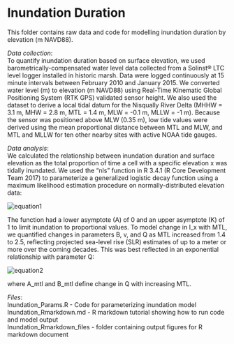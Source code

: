 # Inundation Duration

This folder contains raw data and code for modelling inundation duration by elevation (m NAVD88).

*Data collection*:  
To quantify inundation duration based on surface elevation, we used barometrically-compensated 
water level data collected from a Solinst® LTC level logger installed in historic marsh. Data were logged continuously 
at 15 minute intervals between February 2010 and January 2015. We converted water level (m) to elevation (m NAVD88) 
using Real-Time Kinematic Global Positioning System (RTK GPS) validated sensor height. We also used the dataset to derive 
a local tidal datum for the Nisqually River Delta (MHHW = 3.1 m, MHW = 2.8 m, MTL = 1.4 m, MLW = -0.1 m, MLLW = -1 m). 
Because the sensor was positioned above MLW (0.35 m), low tide values were derived using the mean proportional distance 
between MTL and MLW, and MTL and MLLW for ten other nearby sites with active NOAA tide gauges.

*Data analysis*:  
We calculated the relationship between inundation duration and surface elevation as the total proportion 
of time a cell with a specific elevation x was tidally inundated. We used the “nls” function in R 3.4.1 (R Core 
Development Team 2017) to parameterize a generalized logistic decay function using a maximum likelihood estimation procedure 
on normally-distributed elevation data:  

![equation1](https://user-images.githubusercontent.com/25207964/30882735-ce1dc414-a2be-11e7-8825-f1aa680b0221.PNG) 
  
The function had a lower asymptote (A) of 0 and an upper asymptote (K) of 1 to limit inundation to proportional values. 
To model change in I_x with MTL, we quantified changes in parameters B, v, and Q as MTL increased from 1.4 to 2.5, 
reflecting projected sea-level rise (SLR) estimates of up to a meter or more over the coming decades. This was best reflected in an 
exponential relationship with parameter Q:  

![equation2](https://user-images.githubusercontent.com/25207964/30882738-d04bd5aa-a2be-11e7-907d-822753f3bed0.PNG)

where A_mtl and B_mtl define change in Q with increasing MTL.  

*Files*:  
Inundation_Params.R - Code for parameterizing inundation model  
Inundation_Rmarkdown.md - R markdown tutorial showing how to run code and model output  
Inundation_Rmarkdown_files - folder containing output figures for R markdown document  
